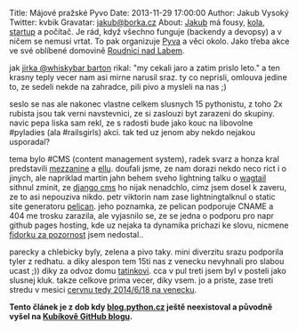 Title: Májové pražské Pyvo
Date: 2013-11-29 17:00:00
Author: Jakub Vysoký
Twitter: kvbik
Gravatar: jakub@borka.cz
About: [Jakub](https://twitter.com/kvbik) má fousy, [kola](https://www.instagram.com/p/BGBWtelNBn4/), [startup](http://www.roomstorm.com/) a počítač. Je rád, když všechno funguje (backendy a devopsy) a v ničem se nemusí vrtat. To pak organizuje [Pyva](http://pyvo.cz/praha) a věci okolo. Jako třeba akce ve své oblíbené domovině [Roudnici nad Labem](https://cs.wikipedia.org/wiki/Roudnice_nad_Labem).

jak [jirka @whiskybar barton](https://twitter.com/lurkingideas) rikal:
"my cekali jaro a zatim prislo leto." a ten krasny teply vecer nam asi
mirne narusil sraz. ty co neprisli, omlouva jedine to, ze sedeli nekde
na zahradce, pili pivo a mysleli na nas ;)

seslo se nas ale nakonec vlastne celkem slusnych 15 pythonistu, z toho
2x rubista jsou tak verni navstevnici, ze si zaslouzi byt zarazeni do
skupiny. navic pepa liska sam rekl, ze s radosti bude jako kouc na
libovolne \#pyladies (ala \#railsgirls) akci. tak ted uz jenom aby nekdo
nejakou usporadal?

tema bylo \#CMS (content management system), radek svarz a honza kral
predstavili [mezzanine](http://mezzanine.jupo.org/) a
[ellu](https://github.com/ella/ella). doufali jsme, ze nam dorazi nekdo
neco rict i o jinych, ale napriklad martin jahn behem sveho lightning
talku o [wagtail](http://wagtail.io/) sithnul zminit, ze [django
cms](https://www.django-cms.org/en/) ho nijak nenadchlo, cimz jsem dosel
k zaveru, ze to asi nepouziva nikdo. petr viktorin nam zase
lightningtalknul o static site generatoru
[pelican](http://docs.getpelican.com/). jeho poznamka, ze pelican
podporuje CNAME a 404 me trosku zarazila, ale vyjasnilo se, ze se jedna
o podporu pro napr github pages hosting, kde uz nejaka ta dynamika
prichazi ke slovu, nicmene [fidorku za
pozornost](https://www.youtube.com/watch?v=kZZQLcM3P5U) jsem nedostal..

parecky a chlebicky byly, zelena a pivo taky. mini diverzitu srazu
podporila tyler z redhatu. a diky alespon tem 15ti nas z venecku
nevyhnali pro slabou ucast ;)) diky za odvoz domu
[tatinkovi](https://plus.google.com/102589571514173655088/posts). cca v
pul treti jsem byl v posteli jako slusnej kluk. takze celkove prima
vecer, diky vsem. jo a priste, zase treti stredu v mesici [cervnu tedy
2014/6/18 na venecku](http://lanyrd.com/2014/praha-pyvo-june/).

**Tento článek je z dob kdy [blog.python.cz](http://blog.python.cz) ještě neexistoval a původně vyšel na [Kubíkově GitHub blogu](https://github.com/kvbik/blogisek).**
